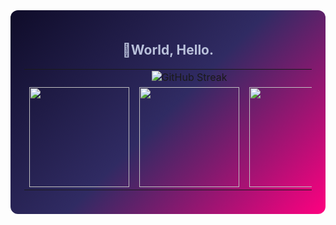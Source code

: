 <div align="center" style="background: linear-gradient(135deg, #0f0c29, #302b63, #ff0080); padding:22px; border-radius:12px;">

  <picture>
    <source media="(prefers-color-scheme: dark)" 
            srcset="">
    <source media="(prefers-color-scheme: light)" 
            srcset="">
  </picture>

  <h2 style="color:#B9C0DA; margin-bottom:18px;">🔹World, Hello. </h2>

  <table width="100%" align="center" cellspacing="8">
    <tr>
      <td align="center" colspan="8">
        <picture>
          <source media="(prefers-color-scheme: dark)" 
                  srcset="https://github-readme-streak-stats-zeta-drab.vercel.app?user=Bravudo&theme=transparent&card_width=1000&card_height=200&border=FF000000&currStreakNum=FFFFFF&stroke=FFFFFF&background=00000000&sideLabels=EBEBEB&currStreakLabel=FFFFFF&dates=D8D8D8">
          <source media="(prefers-color-scheme: light)" 
                  srcset="https://github-readme-streak-stats-zeta-drab.vercel.app?user=Bravudo&theme=transparent&card_width=1000&card_height=200&border=FF000000&currStreakNum=2C2C2C&stroke=2C2C2C&background=00000000&sideLabels=4A4A4A&currStreakLabel=2C2C2C&dates=4A4A4A">
          <img src="https://github-readme-streak-stats-zeta-drab.vercel.app?user=Bravudo&theme=transparent" alt="GitHub Streak"/>
        </picture>
      </td>
    </tr>
    <tr>
      <td align="center">
        <picture>
          <source media="(prefers-color-scheme: dark)" 
                  srcset="http://github-profile-summary-cards-mirror.vercel.app/api/cards/most-commit-language?username=Bravudo&theme=nord_dark&bg_color=00000000&border_color=0000&title_color=B9C0DA&text_color=B9C0DA">
          <source media="(prefers-color-scheme: light)" 
                  srcset="http://github-profile-summary-cards-mirror.vercel.app/api/cards/most-commit-language?username=Bravudo&theme=nord_bright&bg_color=00000000&border_color=0000&title_color=2C2C2C&text_color=4A4A4A">
          <img src="http://github-profile-summary-cards-mirror.vercel.app/api/cards/most-commit-language?username=Bravudo" height="160"/>
        </picture>
      </td>
      <td align="center">
        <picture>
          <source media="(prefers-color-scheme: dark)" 
                  srcset="http://github-profile-summary-cards-mirror.vercel.app/api/cards/productive-time?username=Bravudo&utcOffset=-3&theme=nord_dark&bg_color=00000000&border_color=0000&title_color=B9C0DA&text_color=B9C0DA">
          <source media="(prefers-color-scheme: light)" 
                  srcset="http://github-profile-summary-cards-mirror.vercel.app/api/cards/productive-time?username=Bravudo&utcOffset=-3&theme=nord_bright&bg_color=00000000&border_color=0000&title_color=2C2C2C&text_color=4A4A4A">
          <img src="http://github-profile-summary-cards-mirror.vercel.app/api/cards/productive-time?username=Bravudo" height="160"/>
        </picture>
      </td>
      <td align="center">
        <picture>
          <source media="(prefers-color-scheme: dark)" 
                  srcset="http://github-profile-summary-cards-mirror.vercel.app/api/cards/repos-per-language?username=Bravudo&theme=nord_dark&bg_color=00000000&border_color=0000&title_color=B9C0DA&text_color=B9C0DA">
          <source media="(prefers-color-scheme: light)" 
                  srcset="http://github-profile-summary-cards-mirror.vercel.app/api/cards/repos-per-language?username=Bravudo&theme=nord_bright&bg_color=00000000&border_color=0000&title_color=2C2C2C&text_color=4A4A4A">
          <img src="http://github-profile-summary-cards-mirror.vercel.app/api/cards/repos-per-language?username=Bravudo" height="160"/>
        </picture>
      </td>
    </tr>
  </table>
</div>
